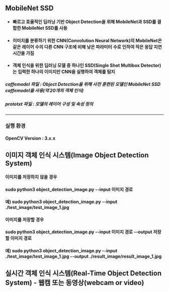 ## MobileNet SSD
 * #### 빠르고 효율적인 딥러닝 기반 Object Detection을 위해 MobileNet과 SSD를 결합한 MobileNet SSD를 사용
 * #### 이미지를 분류하기 위한 CNN(Convolution Neural Network)의 MobileNet은 같은 레이어 수의 다른 CNN 구조에 비해 낮은 파라미터 수로 인하여 작은 응답 지연 시간을 가짐
 * #### 객체 인식을 위한 딥러닝 모델 중 하나인 SSD(Single Shot Multibox Detector)는 입력한 하나의 이미지만 CNN을 실행하여 객체를 탐지

##### caffemodel 파일 : Object Detection을 위해 사전 훈련된 모델인 MobileNet SSD caffemodel을 사용(약 20개의 객체 인식)
##### prototxt 파일 : 모델의 레이어 구성 및 속성 정의
---
### 실행 환경
#### OpenCV Version : 3.x.x

## 이미지 객체 인식 시스템(Image Object Detection System)
#### 이미지를 저장하지 않을 경우
#### sudo python3 object_detection_image.py --input 이미지 경로
#### 예) sudo python3 object_detection_image.py --input ./test_image/test_image_1.jpg
#### 이미지를 저장할 경우
#### sudo python3 object_detection_image.py --input 이미지 경로 --output 저장할 이미지 경로
#### 예) sudo python3 object_detection_image.py --input ./test_image/test_image_1.jpg --output ./result_image/result_image_1.jpg




## 실시간 객체 인식 시스템(Real-Time Object Detection System) - 웹캠 또는 동영상(webcam or video)
